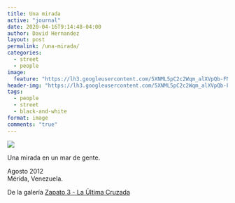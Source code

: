 ```yaml
---
title: Una mirada
active: "journal"
date: 2020-04-16T9:14:48-04:00
author: David Hernandez
layout: post
permalink: /una-mirada/
categories:
  - street
  - people
image:
  feature: "https://lh3.googleusercontent.com/5XNML5pC2c2Wqm_alXVpQb-FNN9QmSF5wegmpyJPWjPcdLXZCVSzoYjIL8YZ3JlhbK3rV4VMqNnNePbyf4_BT88003ggGTBaxY46duWeNmN4R88BOTPqF3MO-6O0oav6wejYTEbi_ZKH_BLST4T65ijysLtnrck4z0k99zGYV4K2CMBMqQvS6F6pHyF5neoixzOZtkqF4N0bxsSYTAN2acLXl7Vz3Go4H4_YkD0YVzEWs1fcn7yrrTmrKCaPtDNsyqbavyPVvQo_rDyzLezgRvIBG8Oe12IYOQtlFkWOrtQPP7VoANJQ6H2Px0BY_0Su2OMwDFoN9EdiC2FndlapjgDm9LTLH7lqN6HMliKZg7DMyti6evn8Q46r512LW9zYlNTTJJkskHINM_wMjXw19QQ5QYT5nRlu1g6Bt6jAbHC8adhuAhNNgl7mvp7_gmqhxcPHNXFhmrhFDCnZyh0GvvP9LBeZPImxqDVolqq7zGpJPZXxAUkfJARjBUHmyl0rAVzUmiwuMXgh506lA3Xa6sPACNLZtV4F3CjbdFG_6xeqTdP1ePIhNnTnVrPh-XWrlKI9hCUEG0Du41pq5u293GL4w91OYr9VXJJS5poB-05eMqCOxTkwm2C8CdduJoWwWM1NUF_e__w_97XITtQd_n4_ku0DXgnpC9HM=w1062-h711-no" 
header-img: "https://lh3.googleusercontent.com/5XNML5pC2c2Wqm_alXVpQb-FNN9QmSF5wegmpyJPWjPcdLXZCVSzoYjIL8YZ3JlhbK3rV4VMqNnNePbyf4_BT88003ggGTBaxY46duWeNmN4R88BOTPqF3MO-6O0oav6wejYTEbi_ZKH_BLST4T65ijysLtnrck4z0k99zGYV4K2CMBMqQvS6F6pHyF5neoixzOZtkqF4N0bxsSYTAN2acLXl7Vz3Go4H4_YkD0YVzEWs1fcn7yrrTmrKCaPtDNsyqbavyPVvQo_rDyzLezgRvIBG8Oe12IYOQtlFkWOrtQPP7VoANJQ6H2Px0BY_0Su2OMwDFoN9EdiC2FndlapjgDm9LTLH7lqN6HMliKZg7DMyti6evn8Q46r512LW9zYlNTTJJkskHINM_wMjXw19QQ5QYT5nRlu1g6Bt6jAbHC8adhuAhNNgl7mvp7_gmqhxcPHNXFhmrhFDCnZyh0GvvP9LBeZPImxqDVolqq7zGpJPZXxAUkfJARjBUHmyl0rAVzUmiwuMXgh506lA3Xa6sPACNLZtV4F3CjbdFG_6xeqTdP1ePIhNnTnVrPh-XWrlKI9hCUEG0Du41pq5u293GL4w91OYr9VXJJS5poB-05eMqCOxTkwm2C8CdduJoWwWM1NUF_e__w_97XITtQd_n4_ku0DXgnpC9HM=w1062-h711-no"
tags:
  - people
  - street
  - black-and-white
format: image
comments: "true"
---
```

<a href="https://lh3.googleusercontent.com/5XNML5pC2c2Wqm_alXVpQb-FNN9QmSF5wegmpyJPWjPcdLXZCVSzoYjIL8YZ3JlhbK3rV4VMqNnNePbyf4_BT88003ggGTBaxY46duWeNmN4R88BOTPqF3MO-6O0oav6wejYTEbi_ZKH_BLST4T65ijysLtnrck4z0k99zGYV4K2CMBMqQvS6F6pHyF5neoixzOZtkqF4N0bxsSYTAN2acLXl7Vz3Go4H4_YkD0YVzEWs1fcn7yrrTmrKCaPtDNsyqbavyPVvQo_rDyzLezgRvIBG8Oe12IYOQtlFkWOrtQPP7VoANJQ6H2Px0BY_0Su2OMwDFoN9EdiC2FndlapjgDm9LTLH7lqN6HMliKZg7DMyti6evn8Q46r512LW9zYlNTTJJkskHINM_wMjXw19QQ5QYT5nRlu1g6Bt6jAbHC8adhuAhNNgl7mvp7_gmqhxcPHNXFhmrhFDCnZyh0GvvP9LBeZPImxqDVolqq7zGpJPZXxAUkfJARjBUHmyl0rAVzUmiwuMXgh506lA3Xa6sPACNLZtV4F3CjbdFG_6xeqTdP1ePIhNnTnVrPh-XWrlKI9hCUEG0Du41pq5u293GL4w91OYr9VXJJS5poB-05eMqCOxTkwm2C8CdduJoWwWM1NUF_e__w_97XITtQd_n4_ku0DXgnpC9HM=w1062-h711-no" class="popup"  title="Una mirada" data-caption="© 2012 by David Hernández"><img src="https://lh3.googleusercontent.com/5XNML5pC2c2Wqm_alXVpQb-FNN9QmSF5wegmpyJPWjPcdLXZCVSzoYjIL8YZ3JlhbK3rV4VMqNnNePbyf4_BT88003ggGTBaxY46duWeNmN4R88BOTPqF3MO-6O0oav6wejYTEbi_ZKH_BLST4T65ijysLtnrck4z0k99zGYV4K2CMBMqQvS6F6pHyF5neoixzOZtkqF4N0bxsSYTAN2acLXl7Vz3Go4H4_YkD0YVzEWs1fcn7yrrTmrKCaPtDNsyqbavyPVvQo_rDyzLezgRvIBG8Oe12IYOQtlFkWOrtQPP7VoANJQ6H2Px0BY_0Su2OMwDFoN9EdiC2FndlapjgDm9LTLH7lqN6HMliKZg7DMyti6evn8Q46r512LW9zYlNTTJJkskHINM_wMjXw19QQ5QYT5nRlu1g6Bt6jAbHC8adhuAhNNgl7mvp7_gmqhxcPHNXFhmrhFDCnZyh0GvvP9LBeZPImxqDVolqq7zGpJPZXxAUkfJARjBUHmyl0rAVzUmiwuMXgh506lA3Xa6sPACNLZtV4F3CjbdFG_6xeqTdP1ePIhNnTnVrPh-XWrlKI9hCUEG0Du41pq5u293GL4w91OYr9VXJJS5poB-05eMqCOxTkwm2C8CdduJoWwWM1NUF_e__w_97XITtQd_n4_ku0DXgnpC9HM=w1062-h711-no"></a>

Una mirada en un mar de gente.

Agosto 2012<br>
Mérida, Venezuela.

De la galería <a href="http://micheandino.com.ve/portfolio/zapato3/">Zapato 3 - La Última Cruzada</a>